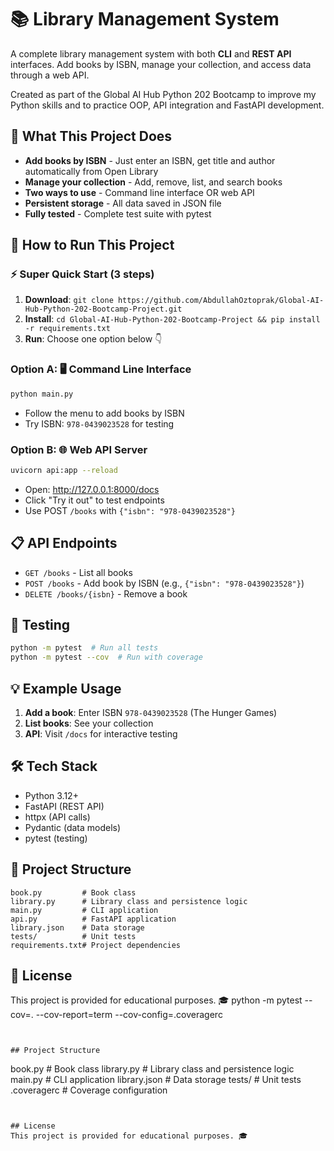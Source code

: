 # 📚 Library Management System

A complete library management system with both **CLI** and **REST API** interfaces. Add books by ISBN, manage your collection, and access data through a web API.

Created as part of the Global AI Hub Python 202 Bootcamp to improve my Python skills and to practice OOP, API integration and FastAPI development.

## 🎯 What This Project Does
- **Add books by ISBN** - Just enter an ISBN, get title and author automatically from Open Library
- **Manage your collection** - Add, remove, list, and search books  
- **Two ways to use** - Command line interface OR web API
- **Persistent storage** - All data saved in JSON file
- **Fully tested** - Complete test suite with pytest

## 🚀 How to Run This Project

### ⚡ Super Quick Start (3 steps)
1. **Download**: `git clone https://github.com/AbdullahOztoprak/Global-AI-Hub-Python-202-Bootcamp-Project.git`
2. **Install**: `cd Global-AI-Hub-Python-202-Bootcamp-Project && pip install -r requirements.txt`
3. **Run**: Choose one option below 👇

### Option A: 🖥️ Command Line Interface
```bash
python main.py
```
- Follow the menu to add books by ISBN
- Try ISBN: `978-0439023528` for testing

### Option B: 🌐 Web API Server
```bash
uvicorn api:app --reload
```
- Open: http://127.0.0.1:8000/docs 
- Click "Try it out" to test endpoints
- Use POST `/books` with `{"isbn": "978-0439023528"}`

## 📋 API Endpoints
- `GET /books` - List all books
- `POST /books` - Add book by ISBN (e.g., `{"isbn": "978-0439023528"}`)
- `DELETE /books/{isbn}` - Remove a book

## 🧪 Testing
```bash
python -m pytest  # Run all tests
python -m pytest --cov  # Run with coverage
```

## 💡 Example Usage
1. **Add a book**: Enter ISBN `978-0439023528` (The Hunger Games)
2. **List books**: See your collection  
3. **API**: Visit `/docs` for interactive testing

## 🛠️ Tech Stack
- Python 3.12+
- FastAPI (REST API)
- httpx (API calls)
- Pydantic (data models)
- pytest (testing)

## 📁 Project Structure
```
book.py         # Book class
library.py      # Library class and persistence logic
main.py         # CLI application
api.py          # FastAPI application
library.json    # Data storage
tests/          # Unit tests
requirements.txt# Project dependencies
```

## 📝 License
This project is provided for educational purposes. 🎓
python -m pytest --cov=. --cov-report=term --cov-config=.coveragerc
```


## Project Structure
```
book.py         # Book class
library.py      # Library class and persistence logic
main.py         # CLI application
library.json    # Data storage
tests/          # Unit tests
.coveragerc     # Coverage configuration
```


## License
This project is provided for educational purposes. 🎓
